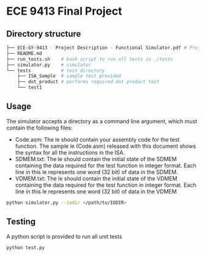 # ECE 9413 Final Project

## Directory structure
```bash
├── ECE-GY-9413 - Project Description - Functional Simulator.pdf # Project spec
├── README.md
├── run_tests.sh    # bash script to run all tests in ./tests
├── simulator.py    # simulator
└── tests           # test directory
    ├── ISA_Sample  # sample test provided
    ├── dot_product # performs required dot product test
    └── test1
```

## Usage
The simulator accepts a directory as a command line argument, which must contain the following files:
- Code.asm: The le should contain your assembly code for the test function. The sample le (Code.asm)
released with this document shows the syntax for all the instructions in the ISA.
- SDMEM.txt: The le should contain the initial state of the SDMEM containing the data required for the
test function in integer format. Each line in this le represents one word (32 bit) of data in the SDMEM.
- VDMEM.txt: The le should contain the initial state of the VDMEM containing the data required for the
test function in integer format. Each line in this le represents one word (32 bit) of data in the VDMEM

```bash
python simulator.py --iodir </path/to/IODIR>
```

## Testing
A python script is provided to run all unit tests

```bash
python test.py
```
